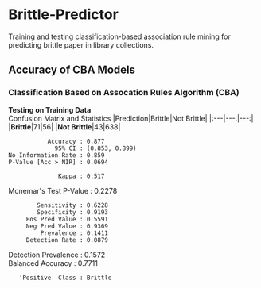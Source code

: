 # Brittle-Predictor
Training and testing classification-based association rule mining for predicting brittle paper in library collections.

## Accuracy of CBA Models
### Classification Based on Assocation Rules Algorithm (CBA)
**Testing on Training Data**  
Confusion Matrix and Statistics
|Prediction|Brittle|Not Brittle|
|:---|---:|---:|
|**Brittle**|71|56|
|**Not Brittle**|43|638|

               Accuracy : 0.877         
                 95% CI : (0.853, 0.899)
    No Information Rate : 0.859         
    P-Value [Acc > NIR] : 0.0694        
                                        
                  Kappa : 0.517         
                                        
 Mcnemar's Test P-Value : 0.2278        
                                        
            Sensitivity : 0.6228        
            Specificity : 0.9193        
         Pos Pred Value : 0.5591        
         Neg Pred Value : 0.9369        
             Prevalence : 0.1411        
         Detection Rate : 0.0879        
   Detection Prevalence : 0.1572        
      Balanced Accuracy : 0.7711        
                                        
       'Positive' Class : Brittle     